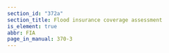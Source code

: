 ```yaml
---
section_id: "372a"
section_title: Flood insurance coverage assessment
is_element: true
abbr: FIA
page_in_manual: 370-3
---
```

